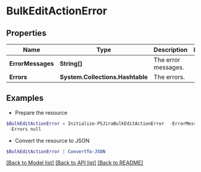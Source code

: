 # BulkEditActionError
## Properties

Name | Type | Description | Notes
------------ | ------------- | ------------- | -------------
**ErrorMessages** | **String[]** | The error messages. | 
**Errors** | **System.Collections.Hashtable** | The errors. | 

## Examples

- Prepare the resource
```powershell
$BulkEditActionError = Initialize-PSJiraBulkEditActionError  -ErrorMessages null `
 -Errors null
```

- Convert the resource to JSON
```powershell
$BulkEditActionError | ConvertTo-JSON
```

[[Back to Model list]](../README.md#documentation-for-models) [[Back to API list]](../README.md#documentation-for-api-endpoints) [[Back to README]](../README.md)

